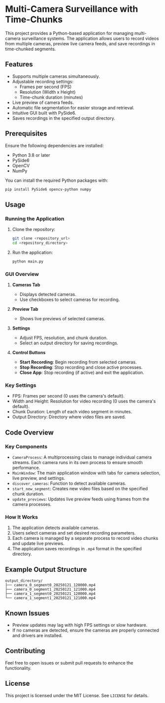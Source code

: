 # Multi-Camera Surveillance with Time-Chunks

This project provides a Python-based application for managing multi-camera surveillance systems. The application allows users to record videos from multiple cameras, preview live camera feeds, and save recordings in time-chunked segments.

## Features

- Supports multiple cameras simultaneously.
- Adjustable recording settings:
  - Frames per second (FPS)
  - Resolution (Width x Height)
  - Time-chunk duration (minutes)
- Live preview of camera feeds.
- Automatic file segmentation for easier storage and retrieval.
- Intuitive GUI built with PySide6.
- Saves recordings in the specified output directory.

## Prerequisites

Ensure the following dependencies are installed:

- Python 3.8 or later
- PySide6
- OpenCV
- NumPy

You can install the required Python packages with:
```bash
pip install PySide6 opencv-python numpy
```

## Usage

### Running the Application
1. Clone the repository:
   ```bash
   git clone <repository_url>
   cd <repository_directory>
   ```
2. Run the application:
   ```bash
   python main.py
   ```

### GUI Overview

1. **Cameras Tab**
   - Displays detected cameras.
   - Use checkboxes to select cameras for recording.

2. **Preview Tab**
   - Shows live previews of selected cameras.

3. **Settings**
   - Adjust FPS, resolution, and chunk duration.
   - Select an output directory for saving recordings.

4. **Control Buttons**
   - **Start Recording**: Begin recording from selected cameras.
   - **Stop Recording**: Stop recording and close active processes.
   - **Close App**: Stop recording (if active) and exit the application.

### Key Settings

- FPS: Frames per second (0 uses the camera's default).
- Width and Height: Resolution for video recording (0 uses the camera's default).
- Chunk Duration: Length of each video segment in minutes.
- Output Directory: Directory where video files are saved.

## Code Overview

### Key Components

- `CameraProcess`: A multiprocessing class to manage individual camera streams. Each camera runs in its own process to ensure smooth performance.
- `MainWindow`: The main application window with tabs for camera selection, live preview, and settings.
- `discover_cameras`: Function to detect available cameras.
- `start_new_segment`: Creates new video files based on the specified chunk duration.
- `update_previews`: Updates live preview feeds using frames from the camera processes.

### How It Works
1. The application detects available cameras.
2. Users select cameras and set desired recording parameters.
3. Each camera is managed by a separate process to record video chunks and update live previews.
4. The application saves recordings in `.mp4` format in the specified directory.

## Example Output Structure

```
output_directory/
├── camera_0_segment0_20250121_120000.mp4
├── camera_0_segment1_20250121_121000.mp4
├── camera_1_segment0_20250121_120000.mp4
└── camera_1_segment1_20250121_121000.mp4
```

## Known Issues

- Preview updates may lag with high FPS settings or slow hardware.
- If no cameras are detected, ensure the cameras are properly connected and drivers are installed.

## Contributing

Feel free to open issues or submit pull requests to enhance the functionality.

## License

This project is licensed under the MIT License. See `LICENSE` for details.

